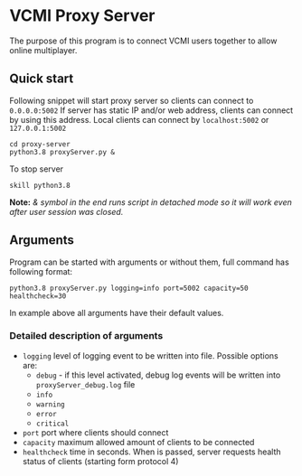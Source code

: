# VCMI Proxy Server

The purpose of this program is to connect VCMI users together to allow online multiplayer.

## Quick start

Following snippet will start proxy server so clients can connect to `0.0.0.0:5002`
If server has static IP and/or web address, clients can connect by using this address.
Local clients can connect by `localhost:5002` or `127.0.0.1:5002`
```
cd proxy-server
python3.8 proxyServer.py &
```

To stop server
```
skill python3.8
```

**Note:** _& symbol in the end runs script in detached mode so it will work even after user session was closed._

## Arguments

Program can be started with arguments or without them, full command has following format:

```
python3.8 proxyServer.py logging=info port=5002 capacity=50 healthcheck=30
```
In example above all arguments have their default values.

### Detailed description of arguments

- `logging` level of logging event to be written into file. Possible options are:
  - `debug` - if this level activated, debug log events will be written into `proxyServer_debug.log` file
  - `info`
  - `warning`
  - `error`
  - `critical`
- `port` port where clients should connect
- `capacity` maximum allowed amount of clients to be connected
- `healthcheck` time in seconds. When is passed, server requests health status of clients (starting form protocol 4)

